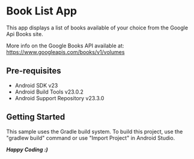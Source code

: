 # **Book List App**
This app displays a list of books available of your choice from the Google Api Books site.

More info on the Google Books API available at:
https://www.googleapis.com/books/v1/volumes

## Pre-requisites
- Android SDK v23
- Android Build Tools v23.0.2
- Android Support Repository v23.3.0

## Getting Started
This sample uses the Gradle build system. To build this project, use the "gradlew build"
command or use "Import Project" in Android Studio.

***Happy Coding :)***